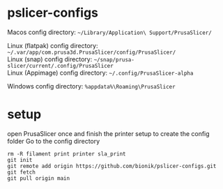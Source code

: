 # pslicer-configs

Macos config directory: `~/Library/Application\ Support/PrusaSlicer/`

Linux (flatpak) config directory: `~/.var/app/com.prusa3d.PrusaSlicer/config/PrusaSlicer/`  
Linux (snap) config directory: `~/snap/prusa-slicer/current/.config/PrusaSlicer`  
Linux (Appimage) config directory: `~/.config/PrusaSlicer-alpha`  

Windows config directory: `%appdata%\Roaming\PrusaSlicer`

# setup 
open PrusaSlicer once and finish the printer setup to create the config folder
Go to the config directory 

`rm -R filament print printer sla_print`  
`git init`  
`git remote add origin https://github.com/bionik/pslicer-configs.git`  
`git fetch`  
`git pull origin main`  
